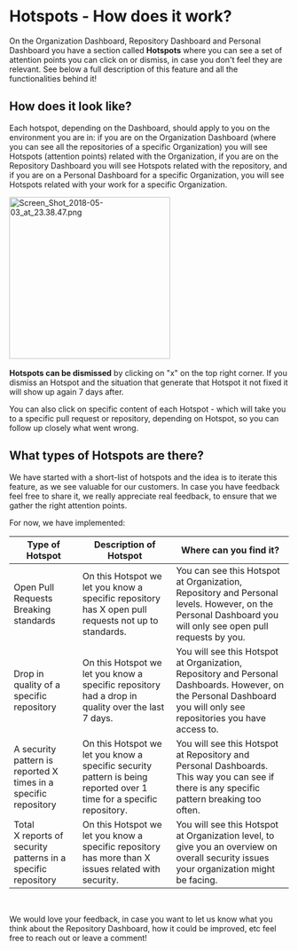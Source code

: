 # Hotspots - How does it work?

On the Organization Dashboard, Repository Dashboard and Personal Dashboard you have a section called **Hotspots** where you can see a set of attention points you can click on or dismiss, in case you don't feel they are relevant. See below a full description of this feature and all the functionalities behind it! 


## How does it look like?

Each hotspot, depending on the Dashboard, should apply to you on the environment you are in: if you are on the Organization Dashboard (where you can see all the repositories of a specific Organization) you will see Hotspots (attention points) related with the Organization, if you are on the Repository Dashboard you will see Hotspots related with the repository, and if you are on a Personal Dashboard for a specific Organization, you will see Hotspots related with your work for a specific Organization. 

<img src="https://support.codacy.com/hc/article_attachments/360004658034/Screen_Shot_2018-05-03_at_23.38.47.png" width="290" height="292" alt="Screen_Shot_2018-05-03_at_23.38.47.png" /> 

**Hotspots can be dismissed** by clicking on "x" on the top right corner. If you dismiss an Hotspot and the situation that generate that Hotspot it not fixed it will show up again 7 days after. 

You can also click on specific content of each Hotspot - which will take you to a specific pull request or repository, depending on Hotspot, so you can follow up closely what went wrong. 


## What types of Hotspots are there?

We have started with a short-list of hotspots and the idea is to iterate this feature, as we see valuable for our customers. In case you have feedback feel free to share it, we really appreciate real feedback, to ensure that we gather the right attention points.

For now, we have implemented:

| Type of Hotspot                                                 | Description of Hotspot                                                                                               | Where can you find it?                                                                                                                                               |
| --------------------------------------------------------------- | -------------------------------------------------------------------------------------------------------------------- | -------------------------------------------------------------------------------------------------------------------------------------------------------------------- |
| Open Pull Requests Breaking standards                           | On this Hotspot we let you know a specific repository has X open pull requests not up to standards.                  | You can see this Hotspot at Organization, Repository and Personal levels. However, on the Personal Dashboard you will only see open pull requests by you.            |
| Drop in quality of a specific repository                        | On this Hotspot we let you know a specific repository had a drop in quality over the last 7 days.                    | You will see this Hotspot at Organization, Repository and Personal Dashboards. However, on the Personal Dashboard you will only see repositories you have access to. |
| A security pattern is reported X times in a specific repository | On this Hotspot we let you know a specific security pattern is being reported over 1 time for a specific repository. | You will see this Hotspot at Repository and Personal Dashboards. This way you can see if there is any specific pattern breaking too often.                           |
| Total X reports of security patterns in a specific repository   | On this Hotspot we let you know a specific repository has more than X issues related with security.                  | You will see this Hotspot at Organization level, to give you an overview on overall security issues your organization might be facing.                               |
 

We would love your feedback, in case you want to let us know what you think about the Repository Dashboard, how it could be improved, etc feel free to reach out or leave a comment!
